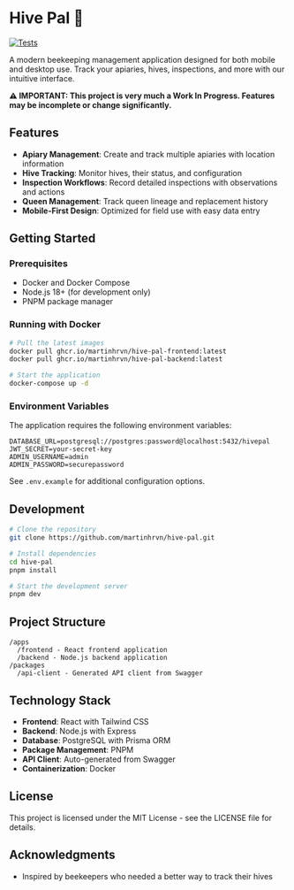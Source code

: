 # Hive Pal 🐝

[![Tests](https://github.com/martinhrvn/hive-pal/actions/workflows/check.yml/badge.svg)](https://github.com/martinhrvn/hive-pal/actions/workflows/check.yml)

A modern beekeeping management application designed for both mobile and desktop use. Track your apiaries, hives, inspections, and more with our intuitive interface.

**⚠️ IMPORTANT: This project is very much a Work In Progress. Features may be incomplete or change significantly.**

## Features

- **Apiary Management**: Create and track multiple apiaries with location information
- **Hive Tracking**: Monitor hives, their status, and configuration
- **Inspection Workflows**: Record detailed inspections with observations and actions
- **Queen Management**: Track queen lineage and replacement history
- **Mobile-First Design**: Optimized for field use with easy data entry

## Getting Started

### Prerequisites

- Docker and Docker Compose
- Node.js 18+ (for development only)
- PNPM package manager

### Running with Docker

```bash
# Pull the latest images
docker pull ghcr.io/martinhrvn/hive-pal-frontend:latest
docker pull ghcr.io/martinhrvn/hive-pal-backend:latest

# Start the application
docker-compose up -d
```

### Environment Variables

The application requires the following environment variables:

```
DATABASE_URL=postgresql://postgres:password@localhost:5432/hivepal
JWT_SECRET=your-secret-key
ADMIN_USERNAME=admin
ADMIN_PASSWORD=securepassword
```

See `.env.example` for additional configuration options.

## Development

```bash
# Clone the repository
git clone https://github.com/martinhrvn/hive-pal.git

# Install dependencies
cd hive-pal
pnpm install

# Start the development server
pnpm dev
```

## Project Structure

```
/apps
  /frontend - React frontend application
  /backend - Node.js backend application
/packages
  /api-client - Generated API client from Swagger
```

## Technology Stack

- **Frontend**: React with Tailwind CSS
- **Backend**: Node.js with Express
- **Database**: PostgreSQL with Prisma ORM
- **Package Management**: PNPM
- **API Client**: Auto-generated from Swagger
- **Containerization**: Docker

## License

This project is licensed under the MIT License - see the LICENSE file for details.

## Acknowledgments

- Inspired by beekeepers who needed a better way to track their hives
